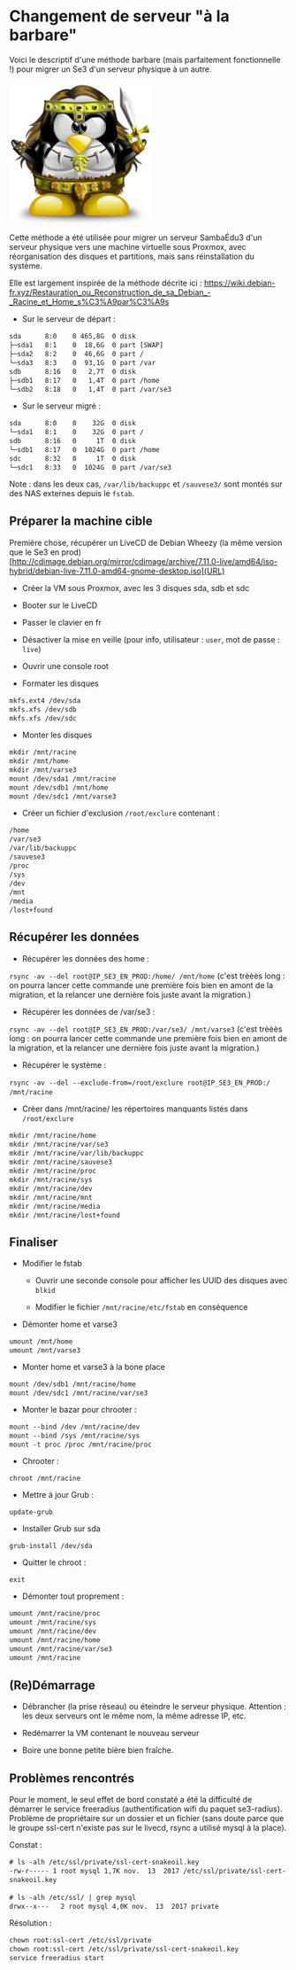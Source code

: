 # Changement de serveur "à la barbare"

Voici le descriptif d'une méthode barbare (mais parfaitement fonctionnelle !) pour migrer un Se3 d'un serveur physique à un autre.

![Oh ! Un barbare :-)](../images/barbare.png)

Cette méthode a été utilisée pour migrer un serveur SambaÉdu3 d'un serveur physique vers une machine virtuelle sous Proxmox, avec réorganisation des disques et partitions, mais sans réinstallation du système.

Elle est largement inspirée de la méthode décrite ici : https://wiki.debian-fr.xyz/Restauration_ou_Reconstruction_de_sa_Debian_-_Racine_et_Home_s%C3%A9par%C3%A9s

* Sur le serveur de départ :
```
sda      8:0    0 465,8G  0 disk 
├─sda1   8:1    0  18,6G  0 part [SWAP]
├─sda2   8:2    0  46,6G  0 part /
└─sda3   8:3    0  93,1G  0 part /var
sdb      8:16   0   2,7T  0 disk 
├─sdb1   8:17   0   1,4T  0 part /home
└─sdb2   8:18   0   1,4T  0 part /var/se3
```

* Sur le serveur migré :
```
sda      8:0    0    32G  0 disk 
└─sda1   8:1    0    32G  0 part /
sdb      8:16   0     1T  0 disk 
└─sdb1   8:17   0  1024G  0 part /home
sdc      8:32   0     1T  0 disk 
└─sdc1   8:33   0  1024G  0 part /var/se3
```

Note : dans les deux cas, `/var/lib/backuppc` et `/sauvese3/` sont montés sur des NAS externes depuis le `fstab`.

## Préparer la machine cible
Première chose, récupérer un LiveCD de Debian Wheezy (la même version que le Se3 en prod) [http://cdimage.debian.org/mirror/cdimage/archive/7.11.0-live/amd64/iso-hybrid/debian-live-7.11.0-amd64-gnome-desktop.iso](URL)

* Créer la VM sous Proxmox, avec les 3 disques sda, sdb et sdc

* Booter sur le LiveCD

* Passer le clavier en fr

* Désactiver la mise en veille (pour info, utilisateur : `user`, mot de passe : `live`)

* Ouvrir une console root

* Formater les disques
```
mkfs.ext4 /dev/sda
mkfs.xfs /dev/sdb
mkfs.xfs /dev/sdc
```

* Monter les disques
```
mkdir /mnt/racine
mkdir /mnt/home
mkdir /mnt/varse3
mount /dev/sda1 /mnt/racine
mount /dev/sdb1 /mnt/home
mount /dev/sdc1 /mnt/varse3
```

* Créer un fichier d'exclusion `/root/exclure` contenant :
```
/home
/var/se3
/var/lib/backuppc
/sauvese3
/proc
/sys
/dev
/mnt
/media
/lost+found
```
## Récupérer les données
* Récupérer les données des home :

`rsync -av --del root@IP_SE3_EN_PROD:/home/ /mnt/home` (c'est trèèès long : on pourra lancer cette commande une première fois bien en amont de la migration, et la relancer une dernière fois juste avant la migration.)

* Récupérer les données de /var/se3 :

`rsync -av --del root@IP_SE3_EN_PROD:/var/se3/ /mnt/varse3` (c'est trèèès long : on pourra lancer cette commande une première fois bien en amont de la migration, et la relancer une dernière fois juste avant la migration.)

* Récupérer le système :

`rsync -av --del --exclude-from=/root/exclure root@IP_SE3_EN_PROD:/ /mnt/racine`

* Créer dans /mnt/racine/ les répertoires manquants listés dans `/root/exclure`
```
mkdir /mnt/racine/home
mkdir /mnt/racine/var/se3
mkdir /mnt/racine/var/lib/backuppc
mkdir /mnt/racine/sauvese3
mkdir /mnt/racine/proc
mkdir /mnt/racine/sys
mkdir /mnt/racine/dev
mkdir /mnt/racine/mnt
mkdir /mnt/racine/media
mkdir /mnt/racine/lost+found
```

## Finaliser

* Modifier le fstab

    * Ouvrir une seconde console pour afficher les UUID des disques avec `blkid`

    * Modifier le fichier `/mnt/racine/etc/fstab` en conséquence

* Démonter home et varse3
```
umount /mnt/home
umount /mnt/varse3
```

* Monter home et varse3 à la bone place
```
mount /dev/sdb1 /mnt/racine/home
mount /dev/sdc1 /mnt/racine/var/se3
```

* Monter le bazar pour chrooter :
```
mount --bind /dev /mnt/racine/dev
mount --bind /sys /mnt/racine/sys
mount -t proc /proc /mnt/racine/proc
```

* Chrooter :
```
chroot /mnt/racine
```

* Mettre à jour Grub :
```
update-grub
```

* Installer Grub sur sda
```
grub-install /dev/sda
```

* Quitter le chroot :
```
exit
```

* Démonter tout proprement :
```
umount /mnt/racine/proc
umount /mnt/racine/sys
umount /mnt/racine/dev
umount /mnt/racine/home
umount /mnt/racine/var/se3
umount /mnt/racine
```

## (Re)Démarrage

* Débrancher (la prise réseau) ou éteindre le serveur physique. Attention : les deux serveurs ont le même nom, la même adresse IP, etc.

* Redémarrer la VM contenant le nouveau serveur

* Boire une bonne petite bière bien fraîche.

## Problèmes rencontrés
Pour le moment, le seul effet de bord constaté a été la difficulté de démarrer le service freeradius (authentification wifi du paquet se3-radius). Problème de propriétaire sur un dossier et un fichier (sans doute parce que le groupe ssl-cert n'existe pas sur le livecd, rsync a utilisé mysql à la place).

Constat :
```
# ls -alh /etc/ssl/private/ssl-cert-snakeoil.key 
-rw-r----- 1 root mysql 1,7K nov.  13  2017 /etc/ssl/private/ssl-cert-snakeoil.key

# ls -alh /etc/ssl/ | grep mysql
drwx--x---   2 root mysql 4,0K nov.  13  2017 private
```

Résolution :
```
chown root:ssl-cert /etc/ssl/private
chown root:ssl-cert /etc/ssl/private/ssl-cert-snakeoil.key 
service freeradius start
```

